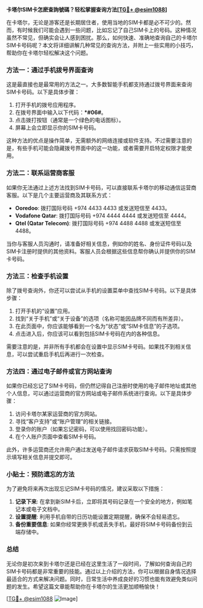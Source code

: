 **卡塔尔SIM卡怎麽查詢號碼？轻松掌握查询方法[[TG💪+ @esim1088](https://t.me/s/esim1088)]**

在卡塔尔，无论是游客还是长期居住者，使用当地的SIM卡都是必不可少的。然而，有时候我们可能会遇到一些问题，比如忘记了自己SIM卡上的号码。这种情况虽然不常见，但确实会让人感到困扰。那么，如何快速、准确地查询自己的卡塔尔SIM卡号码呢？本文将详细讲解几种常见的查询方法，并附上一些实用的小技巧，帮助你在卡塔尔轻松解决这个问题。

### 方法一：通过手机拨号界面查询

这是最直接也是最常用的方法之一。大多数智能手机都支持通过拨号界面来查询SIM卡号码。以下是具体步骤：

1. 打开手机的拨号应用程序。
2. 在拨号界面中输入以下代码：**\*#06#**。
3. 点击拨打按钮（通常是一个绿色的电话图标）。
4. 屏幕上会立即显示你的SIM卡号码。

这种方法的优点是操作简单，无需额外的网络连接或软件支持。不过需要注意的是，有些手机可能会隐藏拨号界面中的这一功能，或者需要开启特定权限才能使用。

### 方法二：联系运营商客服

如果你无法通过上述方法找到SIM卡号码，可以直接联系卡塔尔的移动通信运营商客服。以下是几个主要运营商及其联系方式：

- **Ooredoo**: 拨打国际号码 +974 4433 4433 或发送短信至 4433。
- **Vodafone Qatar**: 拨打国际号码 +974 4444 4444 或发送短信至 4444。
- **Qtel (Qatar Telecom)**: 拨打国际号码 +974 4488 4488 或发送短信至 4488。

当你与客服人员沟通时，请准备好相关信息，例如你的姓名、身份证件号码以及SIM卡注册时提供的其他资料。客服人员会根据这些信息帮你确认并提供你的SIM卡号码。

### 方法三：检查手机设置

除了拨号查询外，你还可以尝试从手机的设置菜单中查找SIM卡号码。以下是具体步骤：

1. 打开手机的“设置”应用。
2. 找到“关于手机”或“关于设备”的选项（名称可能因品牌不同而有所差异）。
3. 在此页面中，你应该能够看到一个名为“状态”或“SIM卡信息”的子选项。
4. 点击进入后，你应该可以看到包括SIM卡号码在内的各种信息。

需要注意的是，并非所有手机都会在设置中显示SIM卡号码。如果找不到相关信息，可以尝试重启手机后再进行一次检查。

### 方法四：通过电子邮件或官方网站查询

如果你已经忘记了SIM卡号码，但仍然记得自己注册时使用的电子邮件地址或其他个人信息，可以通过运营商的官方网站或电子邮件系统进行查询。以下是具体步骤：

1. 访问卡塔尔某家运营商的官方网站。
2. 寻找“客户支持”或“账户管理”的相关链接。
3. 登录你的账户（如果忘记密码，可以使用找回密码功能）。
4. 在个人账户页面中查看SIM卡号码。

此外，许多运营商还允许用户通过发送电子邮件请求获取SIM卡号码。只需按照提示填写相关信息并提交即可。

### 小贴士：预防遗忘的方法

为了避免将来再次出现忘记SIM卡号码的情况，建议采取以下措施：

1. **记录下来**: 在拿到新SIM卡后，立即将其号码记录在一个安全的地方，例如笔记本或电子文档中。
2. **设置提醒**: 利用手机自带的日历功能设置定期提醒，确保不会轻易遗忘。
3. **备份重要信息**: 如果你经常更换手机或丢失手机，最好将SIM卡号码备份到云端存储中。

### 总结

无论你是初次来到卡塔尔还是已经在这里生活了一段时间，了解如何查询自己的SIM卡号码都是非常重要的技能。通过以上介绍的方法，你可以根据自身情况选择最适合的方式来解决问题。同时，日常生活中养成良好的习惯也能有效避免类似问题的发生。希望这篇文章能帮助你在卡塔尔的生活更加顺畅愉快！

[[TG💪+ @esim1088](https://t.me/s/esim1088) ![Image](https://i.postimg.cc/4NQfJmqS/Snipaste-2025-05-13-00-14-12.png)]